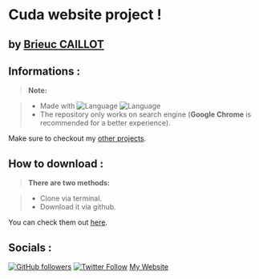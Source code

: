 
**Cuda website project  !**
========================

by [Brieuc CAILLOT][1]
----------

Informations :
-------------

> **Note:**

> - Made with ![Language](https://img.shields.io/badge/Language-HTML-e44b23.svg) ![Language](https://img.shields.io/badge/Language-CSS-563d7c.svg)
> - The repository only works on search engine (**Google Chrome** is recommended for a better experience).


Make sure to checkout my [other projects][1].

How to download :
-------------
> **There are two methods:**

> - Clone via terminal.
> - Download it via github.

You can check them out [here][3]. 
	
  [1]: http://www.brieuc.tk
  [2]: https://github.com/BrieucKyo?tab=repositories
  [3]: https://help.github.com/articles/cloning-a-repository/
  
Socials :
-------------
 

[![GitHub followers](https://img.shields.io/github/followers/espadrine.svg?style=social&label=Follow)](https://github.com/BrieucKyo)
[![Twitter Follow](https://img.shields.io/twitter/follow/espadrine.svg?style=social&label=Follow)](https://twitter.com/brieucclt)
[My Website](www.brieuc.tk)


  
